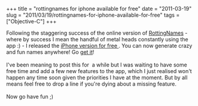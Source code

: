 +++ 
title = "rottingnames for iphone available for free"
date = "2011-03-19"
slug = "2011/03/19/rottingnames-for-iphone-available-for-free"
tags =["Objective-C"]
+++

<p>
Following the staggering success of the online version of <a href="http://rottingnames.heroku.com">RottingNames</a> - where by success I mean the handful of metal heads constantly using the app :) - I released the <a href="http://itunes.apple.com/au/app/rottingnames/id413043377?mt=8">iPhone version for free </a>. You can now generate crazy and fun names anywhere! Go <a href="http://itunes.apple.com/au/app/rottingnames/id413043377?mt=8">get it</a>!<br><br>I've been meaning to post this for  a while but I was waiting to have some free time and add a few new features to the app, which I just realised won't happen any time soon given the priorities I have at the moment. But by all means feel free to drop a line if you're dying about a missing feature.<br><br>Now go have fun ;)
</p>

